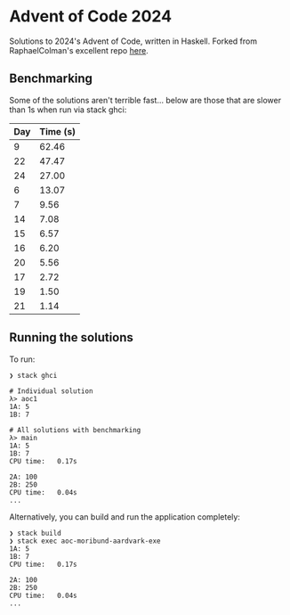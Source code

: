 # Advent of Code 2024

Solutions to 2024's Advent of Code, written in Haskell. Forked from RaphaelColman's excellent repo [here](https://github.com/RaphaelColman/AdventOfCodeTemplate).


## Benchmarking

Some of the solutions aren't terrible fast... below are those that are slower than 1s when run via stack ghci:

| Day | Time (s) |
|-----|----------|
| 9   | 62.46 |
| 22  | 47.47 |
| 24  | 27.00 |
| 6   | 13.07 |
| 7   | 9.56  |
| 14  | 7.08  |
| 15  | 6.57  |
| 16  | 6.20  |
| 20  | 5.56  |
| 17  | 2.72  |
| 19  | 1.50  |
| 21  | 1.14  |


## Running the solutions

To run:
```
❯ stack ghci

# Individual solution
λ> aoc1
1A: 5
1B: 7

# All solutions with benchmarking
λ> main
1A: 5
1B: 7
CPU time:   0.17s

2A: 100
2B: 250
CPU time:   0.04s
...
```

Alternatively, you can build and run the application completely:
```
❯ stack build
❯ stack exec aoc-moribund-aardvark-exe
1A: 5
1B: 7
CPU time:   0.17s

2A: 100
2B: 250
CPU time:   0.04s
...
```
